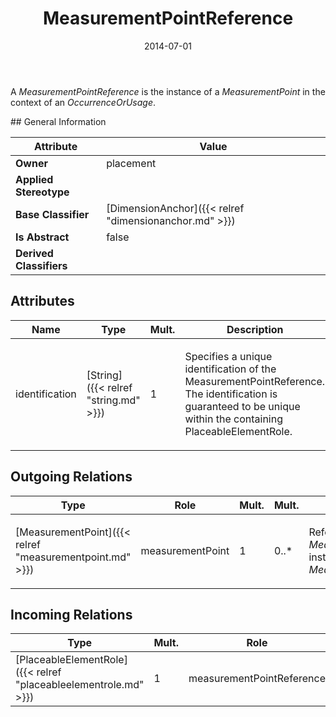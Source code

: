 ﻿---
title: MeasurementPointReference
toc: false
type: specs
date: "2014-07-01"
draft: false
specification: VEC
version: 1.1.1
documentType: "Recommendation"
elementType: Class
classes:
  - MeasurementPointReference
menu_name: vec-1.1.1
---
<p> A <i>MeasurementPointReference</i> is the instance of a <i>MeasurementPoint</i> in the context of an <i>OccurrenceOrUsage</i>.      </p>
## General Information

| Attribute               | Value |
|-------------------------|-------|
| **Owner**               | placement |
| **Applied Stereotype**  |   |
| **Base Classifier**     | [DimensionAnchor]({{< relref "dimensionanchor.md" >}})<br/>  |
| **Is Abstract**         | false |
| **Derived Classifiers** |   |

## Attributes
|  Name  |  Type  |  Mult.  |  Description  |  Owning Classifier  |
|--------|--------|---------|---------------|--------------|
|identification | [String]({{< relref "string.md" >}}) | 1 | <p> Specifies a unique identification of the MeasurementPointReference. The identification is guaranteed to be unique within the containing PlaceableElementRole.      </p> | [MeasurementPointReference]({{< relref "measurementpointreference.md" >}}) |

## Outgoing Relations
|    Type  |   Role   |   Mult.   |   Mult.   |   Description   |
|----------|----------|-----------|-----------|-----------------|
| [MeasurementPoint]({{< relref "measurementpoint.md" >}}) | measurementPoint | 1 | 0..* | <p> References the <i>MeasurementPoint</i> that is instanced by this <i>MeasurementPointReference.</i>      </p> |
##  Incoming Relations
|    Type  |   Mult.  |   Role    |   Mult.   |   Description  |
|----------|----------|-----------|-----------|----------------|
| [PlaceableElementRole]({{< relref "placeableelementrole.md" >}}) | 1 | measurementPointReference | 0..* |  |
